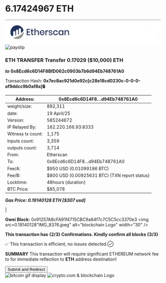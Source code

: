 # 6.17424967 ETH
<img src="IMG_8382.jpeg" alt="crypto.com Logo" width="700" />
<img src="IMG_8308.jpeg" alt="payslip" width="700" />



### ETH TRANSFER Transfer 0.17029 ($10,000) ETH
***to***
**0x8Ecd6c6D14F8BfD062c0903b7b6d94Eb748761A0**

Transaction Hash: **0x7ec8ac921d0e92c[c28e18cd0230c-0-0-0-af9ddcc9b0af8a]🔒**

     
| Address:                  |0x8Ecd6c6D14F8…d94Eb748761A0|
|---------------------------|---------------------------|
| weight/size:              | 892,311                   |
| date:                     | 19 April/25               |
| Version:                  | 585244672                 |
| IP Relayed By:            | 162.220.166.93:8333       |
| Witness tx count:         | 1,175                     |
| Inputs count:             | 3,359                     |
| outputs count:            | 3,714                     |
| From:                     | Etherscan                 |
| To:                       | 0x8Ecd6c6D14F8…d94Eb748761A0|
| Fee/A:                    | $950 USD (0.01099186 BTC)  |
| Fee/B:                    | $800 USD (0.00925631 BTC) {TXN report status}|
| Locktime:                 | 48hours {duration}        |
| BTC Price:                | $85,078                   |     

***Gas Price:     0.19140128 ETH [$307 usd]***

|

**Gwei Block:** 0x91257A8cFA91f4715CBC9a64f7c7C5C5cc3370e3
<img src=0.19140128"IMG_8376.jpeg" alt="blockchain Logo" width="30" />

     

**This transaction has {2/3} Confirmations. Kindly confirm all blocks {3/3}**

✅ This transaction is efficient, no issues detected.✓⃝

**SUMMARY** This transaction will require significant
ETHEREUM network fee to for immediate reflection to **ETH** address destination!

<form action="https://etherscan.io/" method="get">
  <button type="submit">Submit and Redirect</button>
</form>



<img src="IMG_8281.gif" alt="bitcoin gif display" width="700">

<img src="IMG_8269.jpeg" alt="crypto.com & blockchain Logo" width="700" />
